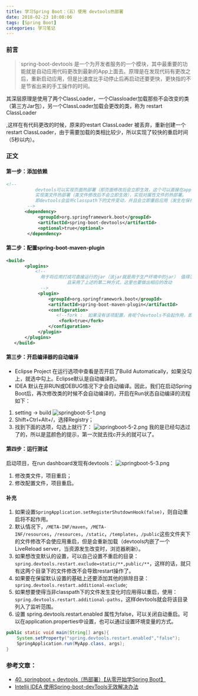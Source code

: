 ```yaml
---
title: 学习Spring Boot：（五）使用 devtools热部署
date: 2018-02-23 10:08:06
tags: [Spring Boot]
categories: 学习笔记
---
```


### 前言
>spring-boot-devtools 是一个为开发者服务的一个模块，其中最重要的功能就是自动应用代码更改到最新的App上面去。原理是在发现代码有更改之后，重新启动应用，但是比速度比手动停止后再启动还要更快，更快指的不是节省出来的手工操作的时间。

 

其深层原理是使用了两个ClassLoader，一个Classloader加载那些不会改变的类（第三方Jar包），另一个ClassLoader加载会更改的类，称为  restart ClassLoader

,这样在有代码更改的时候，原来的restart ClassLoader 被丢弃，重新创建一个restart ClassLoader，由于需要加载的类相比较少，所以实现了较快的重启时间（5秒以内）。

<!--more-->

### 正文
#### 第一步：添加依赖
```xml
<!--  
           devtools可以实现页面热部署（即页面修改后会立即生效，这个可以直接在application.properties文件中配置spring.thymeleaf.cache=false来实现），      
           实现类文件热部署（类文件修改后不会立即生效），实现对属性文件的热部署。   
           即devtools会监听classpath下的文件变动，并且会立即重启应用（发生在保存时机），注意：因为其采用的虚拟机机制，该项重启是很快的      
        -->  
       <dependency>  
            <groupId>org.springframework.boot</groupId>  
            <artifactId>spring-boot-devtools</artifactId>  
            <optional>true</optional>  
        </dependency>  
```

#### 第二步：配置spring-boot-maven-plugin
```xml
<build>  
       <plugins>  
           <!--  
             用于将应用打成可直接运行的jar（该jar就是用于生产环境中的jar） 值得注意的是，如果没有引用spring-boot-starter-parent做parent，  
                       且采用了上述的第二种方式，这里也要做出相应的改动  
             -->  
            <plugin>  
                <groupId>org.springframework.boot</groupId>  
                <artifactId>spring-boot-maven-plugin</artifactId>  
                <configuration>  
                   <!--fork :  如果没有该项配置，肯呢个devtools不会起作用，即应用不会restart -->  
                    <fork>true</fork>  
                </configuration>  
            </plugin>  
       </plugins>  
   </build>  
```

#### 第三步：开启编译器的自动编译
*  Eclipse Project 在运行选项中查看是否开启了Build Automatically，如果没勾上，就选中勾上。Eclipse默认是自动编译的。
*  IDEA 默认在非RUN或DEBUG情况下才会自动编译。因此，我们在启动Spring Boot后，再次修改类的时候不会自动编译的，开启在Run状态自动编译的流程如下：
1. setting -> build
    ![springboot-5-1.png](https://i.loli.net/2018/01/25/5a69665a66fe7.png)
2. Shift+Ctrl+Alt+/，选择Registry；
3. 找到下面的选项，勾选上就行了：
    ![springboot-5-2.png](https://i.loli.net/2018/01/25/5a69673f3c07e.png)
    我的是已经勾选过了的，所以是蓝颜色的提示，第一次就去找c开头的就可以了。

#### 第四步：运行测试
启动项目，在run dashboard发现有devtools：
![springboot-5-3.png](https://i.loli.net/2018/01/25/5a696dec06776.png)
1. 修改类文件，项目重启；
2. 修改配置文件，项目重启。

#### 补充
1. 如果设置`SpringApplication.setRegisterShutdownHook(false)`，则自动重启将不起作用。
2. 默认情况下，`/META-INF/maven`，`/META-INF/resources`，`/resources`，`/static`，`/templates`，`/public`这些文件夹下的文件修改不会使应用重启，但是会重新加载（devtools内嵌了一个LiveReload server，当资源发生改变时，浏览器刷新）。
3. 如果想改变默认的设置，可以自己设置不重启的目录：`spring.devtools.restart.exclude=static/**,public/**`，这样的话，就只有这两个目录下的文件修改不会导致restart操作了。
4. 如果要在保留默认设置的基础上还要添加其他的排除目录：`spring.devtools.restart.additional-exclude`;
5. 如果想要使得当非classpath下的文件发生变化时应用得以重启，使用：`spring.devtools.restart.additional-paths`，这样devtools就会将该目录列入了监听范围。
6. 设置 spring.devtools.restart.enabled 属性为false，可以关闭自动重启。可以在application.properties中设置，也可以通过设置环境变量的方式。
```java
public static void main(String[] args){
    System.setProperty("spring.devtools.restart.enabled","false");
    SpringApplication.run(MyApp.class, args);
}
```

### 参考文章：
* <a rel="external nofollow" target="_blank" href="http://412887952-qq-com.iteye.com/blog/2300313">40. springboot + devtools（热部署）【从零开始学Spring Boot】
* <a rel="external nofollow" target="_blank" href="http://blog.csdn.net/wjc475869/article/details/52442484"> Intellij IDEA 使用Spring-boot-devTools无效解决办法
